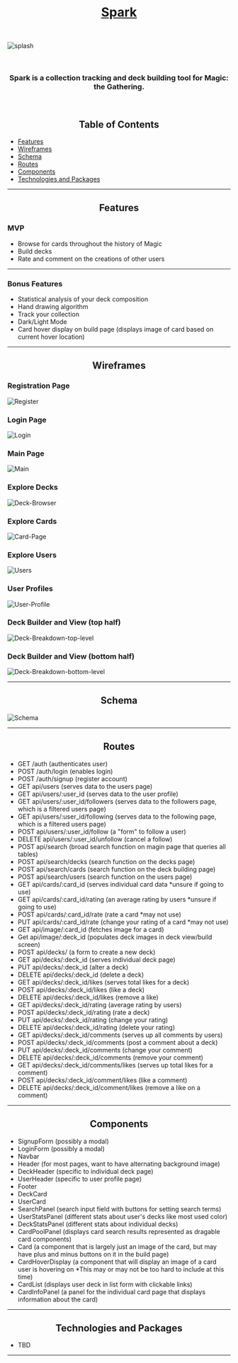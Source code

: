<div align="center">
  <h1><a href='https://mtgspark.herokuapp.com/'>Spark</a></h1>
</div>

<br>


![splash](https://user-images.githubusercontent.com/62177226/104149243-815c0c00-53a3-11eb-8634-edfe7b51ac93.JPG)

<br>

<h3 align="center">Spark is a collection tracking and deck building tool for Magic: the Gathering.</h3>

<br>

<div align="center">
  <h2>Table of Contents</h2>
</div>


- [Features](#features)
- [Wireframes](#wireframes)
- [Schema](#schema)
- [Routes](#routes)
- [Components](#components)
- [Technologies and Packages](#technologies-and-packages)
---
<div align="center">
  <h2>Features</h2>
</div>

### MVP

- Browse for cards throughout the history of Magic
- Build decks
- Rate and comment on the creations of other users
---

### Bonus Features
- Statistical analysis of your deck composition
- Hand drawing algorithm
- Track your collection
- Dark/Light Mode
- Card hover display on build page (displays image of card based on current hover location)
---
<div align="center">
  <h2>Wireframes</h2>
</div>

### Registration Page

![Register](https://user-images.githubusercontent.com/62177226/103712090-e8825680-4f86-11eb-9fcc-2c59820c239c.JPG)

### Login Page
![Login](https://user-images.githubusercontent.com/62177226/103712100-ee783780-4f86-11eb-9786-f227fd3eeb9b.JPG)

### Main Page
![Main](https://user-images.githubusercontent.com/62177226/103712106-f46e1880-4f86-11eb-8293-5a43fd26ee2a.JPG)

### Explore Decks
![Deck-Browser](https://user-images.githubusercontent.com/62177226/103716847-00130c80-4f92-11eb-86e9-da148466aabb.JPG)

### Explore Cards
![Card-Page](https://user-images.githubusercontent.com/62177226/103947935-e7783300-5106-11eb-843f-2549ec92b410.JPG)

### Explore Users
![Users](https://user-images.githubusercontent.com/62177226/103732172-de774c80-4fb4-11eb-9914-6b60aecd695f.JPG)

### User Profiles
![User-Profile](https://user-images.githubusercontent.com/62177226/103735560-5301b980-4fbc-11eb-8e2a-85dbd8b430da.JPG)

### Deck Builder and View (top half)
![Deck-Breakdown-top-level](https://user-images.githubusercontent.com/62177226/103759111-2f049f00-4fe1-11eb-90b0-70d53e65efb6.JPG)

### Deck Builder and View (bottom half)
![Deck-Breakdown-bottom-level](https://user-images.githubusercontent.com/62177226/103765847-d8e92900-4feb-11eb-9819-ff2876383320.JPG)

---
<div align="center">
  <h2>Schema</h2>
</div>

![Schema](https://user-images.githubusercontent.com/62177226/104119404-06d8b100-52fd-11eb-9199-c458589149e9.JPG)



---
<div align="center">
  <h2>Routes</h2>
</div>

- GET /auth (authenticates user)
- POST /auth/login (enables login)
- POST /auth/signup (register account)
- GET api/users (serves data to the users page)
- GET api/users/:user_id (serves data to the user profile)
- GET api/users/:user_id/followers (serves data to the followers page, which is a filtered users page)
- GET api/users/:user_id/following (serves data to the following page, which is a filtered users page)
- POST api/users/:user_id/follow (a "form" to follow a user)
- DELETE api/users/:user_id/unfollow (cancel a follow)
- POST api/search (broad search function on magin page that queries all tables)
- POST api/search/decks (search function on the decks page)
- POST api/search/cards (search function on the deck building page)
- POST api/search/users (search function on the users page)
- GET api/cards/:card_id (serves individual card data *unsure if going to use)
- GET api/cards/:card_id/rating (an average rating by users *unsure if going to use)
- POST api/cards/:card_id/rate (rate a card *may not use)
- PUT api/cards/:card_id/rate (change your rating of a card *may not use)
- GET api/image/:card_id (fetches image for a card)
- Get api/image/:deck_id (populates deck images in deck view/build screen)
- POST api/decks/ (a form to create a new deck)
- GET api/decks/:deck_id (serves individual deck page)
- PUT api/decks/:deck_id (alter a deck)
- DELETE api/decks/:deck_id (delete a deck)
- GET api/decks/:deck_id/likes (serves total likes for a deck)
- POST api/decks/:deck_id/likes (like a deck)
- DELETE api/decks/:deck_id/likes (remove a like)
- GET api/decks/:deck_id/rating (average rating by users)
- POST api/decks/:deck_id/rating (rate a deck)
- PUT api/decks/:deck_id/rating (change your rating)
- DELETE api/decks/:deck_id/rating (delete your rating)
- GET api/decks/:deck_id/comments (serves up all comments by users)
- POST api/decks/:deck_id/comments (post a comment about a deck)
- PUT api/decks/:deck_id/comments (change your comment)
- DELETE api/decks/:deck_id/comments (remove your comment)
- GET api/decks/:deck_id/comments/likes (serves up total likes for a comment)
- POST api/decks/:deck_id/comment/likes (like a comment)
- DELETE api/decks/:deck_id/comment/likes (remove a like on a comment)


---
<div align="center">
  <h2>Components</h2>
</div>

- SignupForm (possibly a modal)
- LoginForm (possibly a modal)
- Navbar
- Header (for most pages, want to have alternating background image)
- DeckHeader (specific to individual deck page)
- UserHeader (specific to user profile page)
- Footer
- DeckCard
- UserCard
- SearchPanel (search input field with buttons for setting search terms)
- UserStatsPanel (different stats about user's decks like most used color)
- DeckStatsPanel (different stats about individual decks)
- CardPoolPanel (displays card search results represented as dragable card components)
- Card (a component that is largely just an image of the card, but may have plus and minus buttons on it in the build page)
- CardHoverDisplay (a component that will display an image of a card user is hovering on *This may or may not be too hard to include at this time)
- CardList (displays user deck in list form with clickable links)
- CardInfoPanel (a panel for the individual card page that displays information about the card)

---
<div align="center">
  <h2>Technologies and Packages</h2>
</div>

- TBD
---
